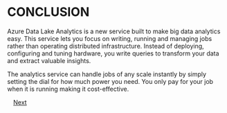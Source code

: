 # CONCLUSION

Azure Data Lake Analytics is a new service built to make big data analytics easy. This service lets you focus on writing, running and managing jobs rather than operating distributed infrastructure. Instead of deploying, configuring and tuning hardware, you write queries to transform your data and extract valuable insights. 

The analytics service can handle jobs of any scale instantly by simply setting the dial for how much power you need. You only pay for your job when it is running making it cost-effective. 

 <a href="..\README.md">Next</a>  
